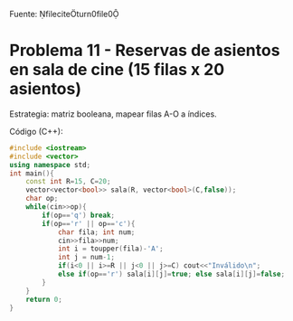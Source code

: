 Fuente: fileciteturn0file0

# Problema 11 - Reservas de asientos en sala de cine (15 filas x 20 asientos)

Estrategia: matriz booleana, mapear filas A-O a índices.

Código (C++):
```cpp
#include <iostream>
#include <vector>
using namespace std;
int main(){
    const int R=15, C=20;
    vector<vector<bool>> sala(R, vector<bool>(C,false));
    char op;
    while(cin>>op){
        if(op=='q') break;
        if(op=='r' || op=='c'){
            char fila; int num;
            cin>>fila>>num;
            int i = toupper(fila)-'A';
            int j = num-1;
            if(i<0 || i>=R || j<0 || j>=C) cout<<"Inválido\n";
            else if(op=='r') sala[i][j]=true; else sala[i][j]=false;
        }
    }
    return 0;
}
```
